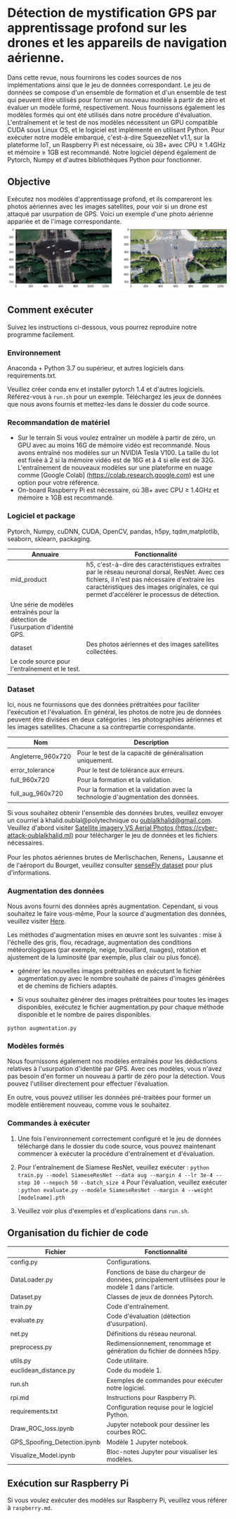 # Détection de mystification GPS par apprentissage profond sur les drones et les appareils de navigation aérienne.

Dans cette revue, nous fournirons les codes sources de nos implémentations ainsi que le jeu de données correspondant. Le jeu de données se compose d'un ensemble de formation et d'un ensemble de test qui peuvent être utilisés pour former un nouveau modèle à partir de zéro et évaluer un modèle formé, respectivement. Nous fournissons également les modèles formés qui ont été utilisés dans notre procédure d'évaluation. L'entraînement et le test de nos modèles nécessitent un GPU compatible CUDA sous Linux OS, et le logiciel est implémenté en utilisant Python. Pour exécuter notre modèle embarqué, c'est-à-dire SqueezeNet v1.1, sur la plateforme IoT, un Raspberry Pi est nécessaire, où 3B+ avec CPU $\ge$ 1.4GHz et mémoire $\ge$ 1GB est recommandé. Notre logiciel dépend également de Pytorch, Numpy et d'autres bibliothèques Python pour fonctionner.

## Objective
Exécutez nos modèles d'apprentissage profond, et ils compareront les photos aériennes avec les images satellites, pour voir si un drone est attaqué par usurpation de GPS.
Voici un exemple d'une photo aérienne appariée et de l'image correspondante.
![](images/1.png)


## Comment exécuter
Suivez les instructions ci-dessous, vous pourrez reproduire notre programme facilement. 

### Environnement
Anaconda + Python 3.7 ou supérieur, et autres logiciels dans requirements.txt.

Veuillez créer conda env et installer pytorch 1.4 et d'autres logiciels. Référez-vous à `run.sh` pour un exemple.
Téléchargez les jeux de données que nous avons fournis et mettez-les dans le dossier du code source. 

### Recommandation de matériel
* Sur le terrain
Si vous voulez entraîner un modèle à partir de zéro, un GPU avec au moins 16G de mémoire vidéo est recommandé.
Nous avons entraîné nos modèles sur un NVIDIA Tesla V100. La taille du lot est fixée à 2 si la mémoire vidéo est de 16G et à 4 si elle est de 32G. 
L'entraînement de nouveaux modèles sur une plateforme en nuage comme [Google Colab] (https://colab.research.google.com) est une option pour votre référence.
* On-board
Raspberry Pi est nécessaire, où 3B+ avec CPU ≥ 1.4GHz et mémoire ≥ 1GB est recommandé.

### Logiciel et package
Pytorch, Numpy, cuDNN, CUDA, OpenCV, pandas, h5py, tqdm,matplotlib, seaborn, sklearn, packaging.


| Annuaire | Fonctionnalité |
| ----------- | ------------------------------------------------------------ |
| mid_product | h5, c'est-à-dire des caractéristiques extraites par le réseau neuronal dorsal, ResNet. Avec ces fichiers, il n'est pas nécessaire d'extraire les caractéristiques des images originales, ce qui permet d'accélérer le processus de détection. |
| Une série de modèles entraînés pour la détection de l'usurpation d'identité GPS.       |
| dataset | Des photos aériennes et des images satellites collectées.                |
|Le code source pour l'entraînement et le test.

### Dataset
Ici, nous ne fournissons que des données prétraitées pour faciliter l'exécution et l'évaluation. En général, les photos de notre jeu de données peuvent être divisées en deux catégories : les photographies aériennes et les images satellites. Chacune a sa contrepartie correspondante.

| Nom | Description |
| ---------------- | ------------------------------------------------------------ |
| Angleterre_960x720 | Pour le test de la capacité de généralisation uniquement.                                                  	|
| error_tolerance | Pour le test de tolérance aux erreurs.	|
| full_960x720 | Pour la formation et la validation.
| full_aug_960x720 | Pour la formation et la validation avec la technologie d'augmentation des données.


Si vous souhaitez obtenir l'ensemble des données brutes, veuillez envoyer un courriel à khalid.oublal@polytechnique ou oublalkhalid@gmail.com.
Veuillez d'abord visiter [Satellite imagery VS Aerial Photos (https://cyber-attack-oublalkhalid.ml)](https://cyber-attack-oublalkhalid.ml) pour télécharger le jeu de données et les fichiers nécessaires. 

Pour les photos aériennes brutes de Merlischachen, Renens，Lausanne et de l'aéroport du Bourget, veuillez consulter [senseFly dataset](https://www.sensefly.com/education/datasets/) pour plus d'informations.

### Augmentation des données
Nous avons fourni des données après augmentation. Cependant, si vous souhaitez le faire vous-même,
Pour la source d'augmentation des données, veuillez visiter [Here](https://github.com/oublalkhalid/Cyber-attack-GPS.git).

Les méthodes d'augmentation mises en œuvre sont les suivantes : mise à l'échelle des gris, flou, recadrage, augmentation des conditions météorologiques (par exemple, neige, brouillard, nuages), rotation et ajustement de la luminosité (par exemple, plus clair ou plus foncé).

* générer les nouvelles images prétraitées en exécutant le fichier augmentation.py avec le nombre souhaité de paires d'images générées et de chemins de fichiers adaptés.

* Si vous souhaitez générer des images prétraitées pour toutes les images disponibles, exécutez le fichier augmentation.py pour chaque méthode disponible et le nombre de paires disponibles.


```
python augmentation.py
```

### Modèles formés
Nous fournissons également nos modèles entraînés pour les déductions relatives à l'usurpation d'identité par GPS. Avec ces modèles, vous n'avez pas besoin d'en former un nouveau à partir de zéro pour la détection. Vous pouvez l'utiliser directement pour effectuer l'évaluation.

En outre, vous pouvez utiliser les données pré-traitées pour former un modèle entièrement nouveau, comme vous le souhaitez.

### Commandes à exécuter
1. Une fois l'environnement correctement configuré et le jeu de données téléchargé dans le dossier du code source, vous pouvez maintenant commencer à exécuter la procédure d'entraînement et d'évaluation.
2. Pour l'entraînement de Siamese ResNet, veuillez exécuter :
`python train.py --model SiameseResNet --data aug --margin 4 --lr 3e-4 --step 10 --nepoch 50 --batch_size 4` 
Pour l'évaluation, veuillez exécuter :
`python evaluate.py --modèle SiameseResNet --margin 4 --weight [modelname].pth`

3. Veuillez voir plus d'exemples et d'explications dans `run.sh`.

## Organisation du fichier de code
| Fichier | Fonctionnalité |
| ---------------- | ------------------------------------------------------------ |
| config.py | Configurations.                                                    	|
| DataLoader.py | Fonctions de base du chargeur de données, principalement utilisées pour le modèle 1 dans l'article. 	|
| Dataset.py | Classes de jeux de données Pytorch.                                           	|
| train.py | Code d'entraînement.                                                     	|
| evaluate.py | Code d'évaluation (détection d'usurpation).                                 |
| net.py | Définitions du réseau neuronal.                                        	|
| preprocess.py | Redimensionnement, renommage et génération du fichier de données h5py.                         	|
| utils.py | Code utilitaire.                                                     	|
| euclidean_distance.py | Code du modèle 1.                                                     	|
| run.sh | Exemples de commandes pour exécuter notre logiciel.                             |
| rpi.md | Instructions pour Raspberry Pi.                                        	|
| requirements.txt | Configuration requise pour le logiciel Python.                                      	|
| Draw_ROC_loss.ipynb | Jupyter notebook pour dessiner les courbes ROC.                                 	|
| GPS_Spoofing_Detection.ipynb | Modèle 1 Jupyter notebook.                                          	|
| Visualize_Model.ipynb | Bloc-notes Jupyter pour visualiser les modèles.                          	|


## Exécution sur Raspberry Pi
Si vous voulez exécuter des modèles sur Raspberry Pi, veuillez vous référer à `raspberry.md`.


